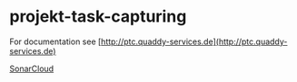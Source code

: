 projekt-task-capturing
======================

For documentation see [http://ptc.quaddy-services.de](http://ptc.quaddy-services.de)


[SonarCloud](https://sonarcloud.io/dashboard?id=de.quaddy_services%3Aptc)
